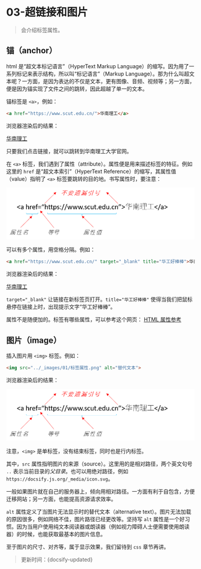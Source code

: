 # 03-超链接和图片

> 会介绍标签属性。

## 锚（anchor）

html 是“超文本标记语言”（HyperText Markup Language）的缩写。因为用了一系列标记来表示结构，所以叫“标记语言”（Markup Language）。那为什么叫超文本呢？一方面，是因为表达的不仅是文本，更有图像、音频、视频等；另一方面，便是因为锚实现了文件之间的跳转，因此超越了单一的文本。

锚标签是 `<a>`，例如：

```html
<a href="https://www.scut.edu.cn/">华南理工</a>
```

浏览器渲染后的结果：

<a href="https://www.scut.edu.cn/">华南理工</a>


只要我们点击链接，就可以跳转到华南理工大学官网。

在 `<a>` 标签，我们遇到了属性（attribute）。属性便是用来描述标签的特征。例如这里的 `href` 是“超文本索引”（HyperText Reference）的缩写，其属性值（value）指明了 `<a>` 标签要跳转的目的地。书写属性时，要注意：

![标签属性](../_images/01/标签属性.png ':size=400px')

可以有多个属性，用空格分隔。例如：

```html
<a href="https://www.scut.edu.cn/" target="_blank" title="华工好棒棒">华南理工</a>
```

浏览器渲染后的结果：

<a href="https://www.scut.edu.cn/" target="_blank" title="华工好棒棒">华南理工</a>

`target="_blank"` 让链接在新标签页打开。`title="华工好棒棒"` 使得当我们把鼠标悬停在链接上时，出现提示文字“华工好棒棒”。

属性不是随便加的。标签有哪些属性，可以参考这个网页：
[HTML 属性参考](https://developer.mozilla.org/zh-CN/docs/Web/HTML/Attributes)

## 图片（image）

插入图片用 `<img>` 标签。例如：

```html
<img src="../_images/01/标签属性.png" alt="替代文本">
```

浏览器渲染后的结果：

<img src="../_images/01/标签属性.png" alt="替代文本">

注意，`<img>` 是单标签，没有结束标签，同时也是行内标签。

其中，`src` 属性指明图片的来源（source）。这里用的是相对路径，两个英文句号 `..` 表示当前目录的*父目录*。也可以用绝对路径，例如 `https://docsify.js.org/_media/icon.svg`。

一般如果图片就在自己的服务器上，倾向用相对路径。一方面有利于自包含，方便迁移网站；另一方面，也能提高资源请求效率。

`alt` 属性定义了当图片无法显示时的替代文本（alternative text）。图片无法加载的原因很多，例如网络不佳，图片路径已经更改等。坚持写 `alt` 属性是一个好习惯。因为当用户使用纯文本阅读器或朗读器（例如视力障碍人士便需要使用朗读器）的时候，也能获取最基本的图片信息。

至于图片的尺寸、对齐等，属于显示效果，我们留待到 `css` 章节再讲。



> 更新时间：{docsify-updated}